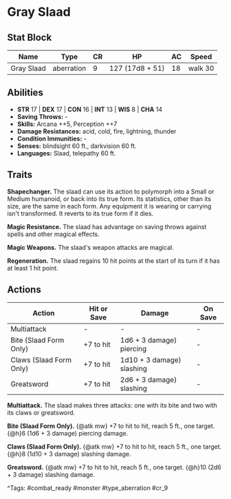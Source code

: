 # Gray Slaad

## Stat Block

| Name | Type | CR | HP | AC | Speed |
|------|------|----|----|----|-------|
| Gray Slaad | aberration | 9 | 127 (17d8 + 51) | 18 | walk 30 |

## Abilities

- **STR** 17 | **DEX** 17 | **CON** 16 | **INT** 13 | **WIS** 8 | **CHA** 14
- **Saving Throws:** -  
- **Skills:** Arcana ++5, Perception ++7  
- **Damage Resistances:** acid, cold, fire, lightning, thunder  
- **Condition Immunities:** -  
- **Senses:** blindsight 60 ft., darkvision 60 ft.  
- **Languages:** Slaad, telepathy 60 ft.

## Traits

**Shapechanger.** The slaad can use its action to polymorph into a Small or Medium humanoid, or back into its true form. Its statistics, other than its size, are the same in each form. Any equipment it is wearing or carrying isn't transformed. It reverts to its true form if it dies.

**Magic Resistance.** The slaad has advantage on saving throws against spells and other magical effects.

**Magic Weapons.** The slaad's weapon attacks are magical.

**Regeneration.** The slaad regains 10 hit points at the start of its turn if it has at least 1 hit point.


## Actions

| Action | Hit or Save | Damage | On Save |
|--------|--------------|--------|----------|
| Multiattack | - | - | - |
| Bite (Slaad Form Only) | +7 to hit | 1d6 + 3 damage) piercing | - |
| Claws (Slaad Form Only) | +7 to hit | 1d10 + 3 damage) slashing | - |
| Greatsword | +7 to hit | 2d6 + 3 damage) slashing | - |

**Multiattack.** The slaad makes three attacks: one with its bite and two with its claws or greatsword.

**Bite (Slaad Form Only).** {@atk mw} +7 to hit to hit, reach 5 ft., one target. {@h}6 (1d6 + 3 damage) piercing damage.

**Claws (Slaad Form Only).** {@atk mw} +7 to hit to hit, reach 5 ft., one target. {@h}8 (1d10 + 3 damage) slashing damage.

**Greatsword.** {@atk mw} +7 to hit to hit, reach 5 ft., one target. {@h}10 (2d6 + 3 damage) slashing damage.


^Tags: #combat_ready #monster #type_aberration #cr_9